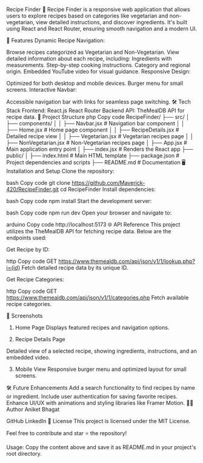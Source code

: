 Recipe Finder 🍳
Recipe Finder is a responsive web application that allows users to explore recipes based on categories like vegetarian and non-vegetarian, view detailed instructions, and discover ingredients. It's built using React and React Router, ensuring smooth navigation and a modern UI.

🚀 Features
Dynamic Recipe Navigation:

Browse recipes categorized as Vegetarian and Non-Vegetarian.
View detailed information about each recipe, including:
Ingredients with measurements.
Step-by-step cooking instructions.
Category and regional origin.
Embedded YouTube video for visual guidance.
Responsive Design:

Optimized for both desktop and mobile devices.
Burger menu for small screens.
Interactive Navbar:

Accessible navigation bar with links for seamless page switching.
🛠️ Tech Stack
Frontend:
React.js
React Router
Backend API:
TheMealDB API for recipe data.
📁 Project Structure
php
Copy code
RecipeFinder/
├── src/
│   ├── components/
│   │   ├── Navbar.jsx        # Navigation bar component
│   │   ├── Home.jsx          # Home page component
│   │   ├── RecipeDetails.jsx # Detailed recipe view
│   │   ├── Vegetarian.jsx    # Vegetarian recipes page
│   │   ├── NonVegetarian.jsx # Non-Vegetarian recipes page
│   ├── App.jsx               # Main application entry point
│   ├── index.jsx             # Renders the React app
├── public/
│   ├── index.html            # Main HTML template
├── package.json              # Project dependencies and scripts
├── README.md                 # Documentation
🖥️ Installation and Setup
Clone the repository:

bash
Copy code
git clone https://github.com/Maverick-420/RecipeFinder.git
cd RecipeFinder
Install dependencies:

bash
Copy code
npm install
Start the development server:

bash
Copy code
npm run dev
Open your browser and navigate to:

arduino
Copy code
http://localhost:5173
🌐 API Reference
This project utilizes the TheMealDB API for fetching recipe data. Below are the endpoints used:

Get Recipe by ID:

http
Copy code
GET https://www.themealdb.com/api/json/v1/1/lookup.php?i={id}
Fetch detailed recipe data by its unique ID.

Get Recipe Categories:

http
Copy code
GET https://www.themealdb.com/api/json/v1/1/categories.php
Fetch available recipe categories.

📸 Screenshots
1. Home Page
Displays featured recipes and navigation options.

2. Recipe Details Page

Detailed view of a selected recipe, showing ingredients, instructions, and an embedded video.

3. Mobile View
Responsive burger menu and optimized layout for small screens.

🛠️ Future Enhancements
Add a search functionality to find recipes by name or ingredient.
Include user authentication for saving favorite recipes.
Enhance UI/UX with animations and styling libraries like Framer Motion.
🧑‍💻 Author
Aniket Bhagat

GitHub
LinkedIn
📜 License
This project is licensed under the MIT License.

Feel free to contribute and star ⭐ the repository!

Usage:
Copy the content above and save it as README.md in your project's root directory.
